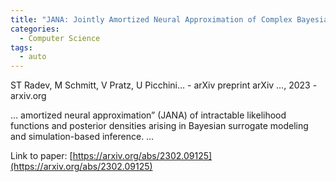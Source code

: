 ```yaml
---
title: "JANA: Jointly Amortized Neural Approximation of Complex Bayesian Models"
categories:
  - Computer Science
tags:
  - auto
---
```

ST Radev, M Schmitt, V Pratz, U Picchini… - arXiv preprint arXiv …, 2023 - arxiv.org

… amortized neural approximation” (JANA) of intractable likelihood functions and posterior densities arising in Bayesian surrogate modeling and simulation-based inference. …

Link to paper: [https://arxiv.org/abs/2302.09125](https://arxiv.org/abs/2302.09125)
